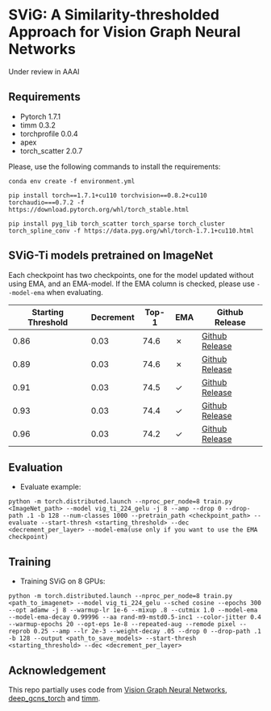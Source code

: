 # SViG: A Similarity-thresholded Approach for Vision Graph Neural Networks
Under review in AAAI

## Requirements
- Pytorch 1.7.1
- timm 0.3.2
- torchprofile 0.0.4
- apex
- torch_scatter 2.0.7

Please, use the following commands to install the requirements:

`conda env create -f environment.yml`

`pip install torch==1.7.1+cu110 torchvision==0.8.2+cu110 torchaudio===0.7.2 -f https://download.pytorch.org/whl/torch_stable.html`

`pip install pyg_lib torch_scatter torch_sparse torch_cluster torch_spline_conv -f https://data.pyg.org/whl/torch-1.7.1+cu110.html`

## SViG-Ti models pretrained on ImageNet

Each checkpoint has two checkpoints, one for the model updated without using EMA, and an EMA-model. If the EMA column is checked, please use `--model-ema` when evaluating.

|Starting Threshold|Decrement|Top-1|EMA|Github Release|
|-|-|-|-|-|
|0.86|0.03|74.6|&cross;|[Github Release]()|
|0.89|0.03|74.6|&cross;|[Github Release]()|
|0.91|0.03|74.5|&check;|[Github Release]()|
|0.93|0.03|74.4|&check;|[Github Release]()|
|0.96|0.03|74.2|&check;|[Github Release]()|


<!-- Data preparation follows the [official pytorch example](https://github.com/pytorch/examples/tree/main/imagenet) -->

## Evaluation
- Evaluate example:
```
python -m torch.distributed.launch --nproc_per_node=8 train.py <ImageNet_path> --model vig_ti_224_gelu -j 8 --amp --drop 0 --drop-path .1 -b 128 --num-classes 1000 --pretrain_path <checkpoint_path> --evaluate --start-thresh <starting_threshold> --dec <decrement_per_layer> --model-ema(use only if you want to use the EMA checkpoint)
```

## Training

- Training SViG on 8 GPUs:
```
python -m torch.distributed.launch --nproc_per_node=8 train.py <path_to_imagenet> --model vig_ti_224_gelu --sched cosine --epochs 300 --opt adamw -j 8 --warmup-lr 1e-6 --mixup .8 --cutmix 1.0 --model-ema --model-ema-decay 0.99996 --aa rand-m9-mstd0.5-inc1 --color-jitter 0.4 --warmup-epochs 20 --opt-eps 1e-8 --repeated-aug --remode pixel --reprob 0.25 --amp --lr 2e-3 --weight-decay .05 --drop 0 --drop-path .1 -b 128 --output <path_to_save_models> --start-thresh <starting_threshold> --dec <decrement_per_layer>
```


## Acknowledgement
This repo partially uses code from [Vision Graph Neural Networks](https://github.com/huawei-noah/Efficient-AI-Backbones/tree/master/vig_pytorch), [deep_gcns_torch](https://github.com/lightaime/deep_gcns_torch) and [timm](https://github.com/rwightman/pytorch-image-models).
